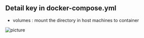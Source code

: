 ## Detail key in docker-compose.yml 
* volumes : mount the directory in host machines to container 

![picture](/home/dsoft/Music/me/util_facelog/facelog_v2/1_02NqqST-JKZCDAPg9mOBiQ.png)